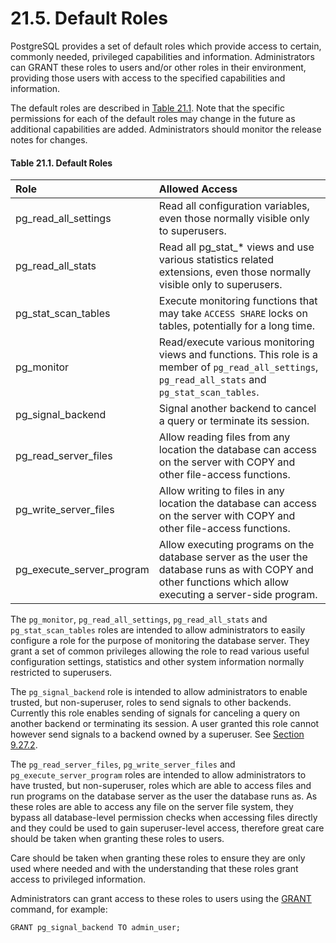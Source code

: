 # 21.5. Default Roles

PostgreSQL provides a set of default roles which provide access to certain, commonly needed, privileged capabilities and information. Administrators can GRANT these roles to users and/or other roles in their environment, providing those users with access to the specified capabilities and information.

The default roles are described in [Table 21.1](https://www.postgresql.org/docs/13/default-roles.html#DEFAULT-ROLES-TABLE). Note that the specific permissions for each of the default roles may change in the future as additional capabilities are added. Administrators should monitor the release notes for changes.

#### **Table 21.1. Default Roles**

| Role | Allowed Access |
| :--- | :--- |
| pg\_read\_all\_settings | Read all configuration variables, even those normally visible only to superusers. |
| pg\_read\_all\_stats | Read all pg\_stat\_\* views and use various statistics related extensions, even those normally visible only to superusers. |
| pg\_stat\_scan\_tables | Execute monitoring functions that may take `ACCESS SHARE` locks on tables, potentially for a long time. |
| pg\_monitor | Read/execute various monitoring views and functions. This role is a member of `pg_read_all_settings`, `pg_read_all_stats` and `pg_stat_scan_tables`. |
| pg\_signal\_backend | Signal another backend to cancel a query or terminate its session. |
| pg\_read\_server\_files | Allow reading files from any location the database can access on the server with COPY and other file-access functions. |
| pg\_write\_server\_files | Allow writing to files in any location the database can access on the server with COPY and other file-access functions. |
| pg\_execute\_server\_program | Allow executing programs on the database server as the user the database runs as with COPY and other functions which allow executing a server-side program. |

The `pg_monitor`, `pg_read_all_settings`, `pg_read_all_stats` and `pg_stat_scan_tables` roles are intended to allow administrators to easily configure a role for the purpose of monitoring the database server. They grant a set of common privileges allowing the role to read various useful configuration settings, statistics and other system information normally restricted to superusers.

The `pg_signal_backend` role is intended to allow administrators to enable trusted, but non-superuser, roles to send signals to other backends. Currently this role enables sending of signals for canceling a query on another backend or terminating its session. A user granted this role cannot however send signals to a backend owned by a superuser. See [Section 9.27.2](https://www.postgresql.org/docs/13/functions-admin.html#FUNCTIONS-ADMIN-SIGNAL).

The `pg_read_server_files`, `pg_write_server_files` and `pg_execute_server_program` roles are intended to allow administrators to have trusted, but non-superuser, roles which are able to access files and run programs on the database server as the user the database runs as. As these roles are able to access any file on the server file system, they bypass all database-level permission checks when accessing files directly and they could be used to gain superuser-level access, therefore great care should be taken when granting these roles to users.

Care should be taken when granting these roles to ensure they are only used where needed and with the understanding that these roles grant access to privileged information.

Administrators can grant access to these roles to users using the [GRANT](https://www.postgresql.org/docs/13/sql-grant.html) command, for example:

```text
GRANT pg_signal_backend TO admin_user;
```

